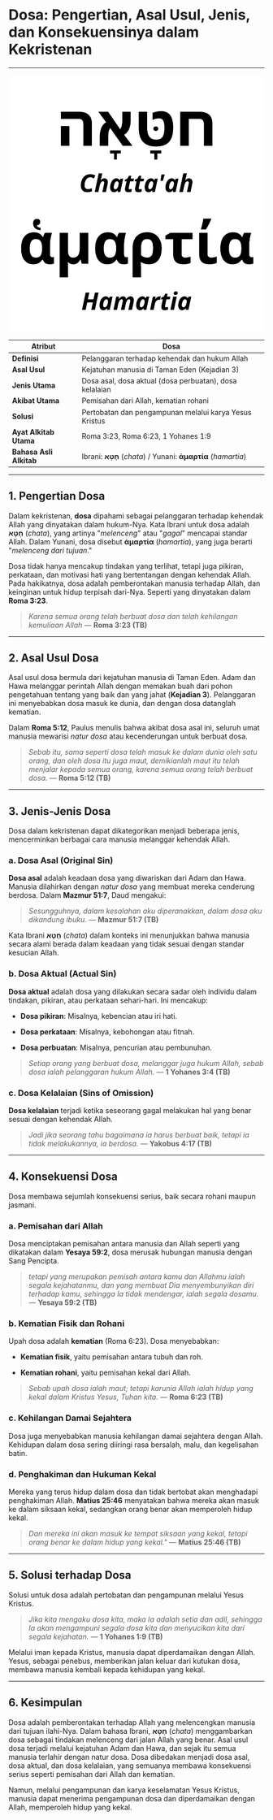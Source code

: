 # Dosa: Pengertian, Asal Usul, Jenis, dan Konsekuensinya dalam Kekristenan

---

![Gambar ilustrasi penulisan kata dosa dalam bahasa Ibrani dan Yunani](img/dosa.svg)

| **Atribut** | Dosa |
|---|---|
| **Definisi** | Pelanggaran terhadap kehendak dan hukum Allah |
| **Asal Usul** | Kejatuhan manusia di Taman Eden (Kejadian 3) |
| **Jenis Utama** | Dosa asal, dosa aktual (dosa perbuatan), dosa kelalaian |
| **Akibat Utama** | Pemisahan dari Allah, kematian rohani |
| **Solusi** | Pertobatan dan pengampunan melalui karya Yesus Kristus |
| **Ayat Alkitab Utama** | Roma 3:23, Roma 6:23, 1 Yohanes 1:9 |
| **Bahasa Asli Alkitab** | Ibrani: **חָטָא** (*chata*) / Yunani: **ἁμαρτία** (*hamartia*) |

---

## 1. Pengertian Dosa

Dalam kekristenan, **dosa** dipahami sebagai pelanggaran terhadap kehendak Allah yang dinyatakan dalam hukum-Nya. Kata Ibrani untuk dosa adalah **חָטָא** (*chata*), yang artinya "*melenceng*" atau "*gagal*" mencapai standar Allah. Dalam Yunani, dosa disebut **ἁμαρτία** (*hamartia*), yang juga berarti "*melenceng dari tujuan*."

Dosa tidak hanya mencakup tindakan yang terlihat, tetapi juga pikiran, perkataan, dan motivasi hati yang bertentangan dengan kehendak Allah. Pada hakikatnya, dosa adalah pemberontakan manusia terhadap Allah, dan keinginan untuk hidup terpisah dari-Nya. Seperti yang dinyatakan dalam **Roma 3:23**.

> *Karena semua orang telah berbuat dosa dan telah kehilangan kemuliaan Allah*
> — **Roma 3:23 (TB)**

---

## 2. Asal Usul Dosa

Asal usul dosa bermula dari kejatuhan manusia di Taman Eden. Adam dan Hawa melanggar perintah Allah dengan memakan buah dari pohon pengetahuan tentang yang baik dan yang jahat (**Kejadian 3**). Pelanggaran ini menyebabkan dosa masuk ke dunia, dan dengan dosa datanglah kematian. 

Dalam **Roma 5:12**, Paulus menulis bahwa akibat dosa asal ini, seluruh umat manusia mewarisi *natur dosa* atau kecenderungan untuk berbuat dosa.

> *Sebab itu, sama seperti dosa telah masuk ke dalam dunia oleh satu orang, dan oleh dosa itu juga maut, demikianlah maut itu telah menjalar kepada semua orang, karena semua orang telah berbuat dosa.*
> — **Roma 5:12 (TB)**

---

## 3. Jenis-Jenis Dosa
Dosa dalam kekristenan dapat dikategorikan menjadi beberapa jenis, mencerminkan berbagai cara manusia melanggar kehendak Allah.

### a. Dosa Asal (Original Sin)

**Dosa asal** adalah keadaan dosa yang diwariskan dari Adam dan Hawa. Manusia dilahirkan dengan *natur dosa* yang membuat mereka cenderung berdosa. Dalam **Mazmur 51:7**, Daud mengakui:

> *Sesungguhnya, dalam kesalahan aku diperanakkan, dalam dosa aku dikandung ibuku.*
> — **Mazmur 51:7 (TB)**

Kata Ibrani **חָטָא** (*chata*) dalam konteks ini menunjukkan bahwa manusia secara alami berada dalam keadaan yang tidak sesuai dengan standar kesucian Allah.

### b. Dosa Aktual (Actual Sin)

**Dosa aktual** adalah dosa yang dilakukan secara sadar oleh individu dalam tindakan, pikiran, atau perkataan sehari-hari. Ini mencakup:

- **Dosa pikiran**: Misalnya, kebencian atau iri hati.

- **Dosa perkataan**: Misalnya, kebohongan atau fitnah.

- **Dosa perbuatan**: Misalnya, pencurian atau pembunuhan.

> *Setiap orang yang berbuat dosa, melanggar juga hukum Allah, sebab dosa ialah pelanggaran hukum Allah.*
> — **1 Yohanes 3:4 (TB)**

### c. Dosa Kelalaian (Sins of Omission)

**Dosa kelalaian** terjadi ketika seseorang gagal melakukan hal yang benar sesuai dengan kehendak Allah.

> *Jadi jika seorang tahu bagaimana ia harus berbuat baik, tetapi ia tidak melakukannya, ia berdosa.*
> — **Yakobus 4:17 (TB)**

---

## 4. Konsekuensi Dosa

Dosa membawa sejumlah konsekuensi serius, baik secara rohani maupun jasmani.

### a. Pemisahan dari Allah

Dosa menciptakan pemisahan antara manusia dan Allah seperti yang dikatakan dalam **Yesaya 59:2**, dosa merusak hubungan manusia dengan Sang Pencipta.

> *tetapi yang merupakan pemisah antara kamu dan Allahmu ialah segala kejahatanmu, dan yang membuat Dia menyembunyikan diri terhadap kamu, sehingga Ia tidak mendengar, ialah segala dosamu.*
> — **Yesaya 59:2 (TB)**

### b. Kematian Fisik dan Rohani

Upah dosa adalah **kematian** (Roma 6:23). Dosa menyebabkan:

- **Kematian fisik**, yaitu pemisahan antara tubuh dan roh.

- **Kematian rohani**, yaitu pemisahan kekal dari Allah.

> *Sebab upah dosa ialah maut; tetapi karunia Allah ialah hidup yang kekal dalam Kristus Yesus, Tuhan kita.*
> — **Roma 6:23 (TB)**

### c. Kehilangan Damai Sejahtera

Dosa juga menyebabkan manusia kehilangan damai sejahtera dengan Allah. Kehidupan dalam dosa sering diiringi rasa bersalah, malu, dan kegelisahan batin.

### d. Penghakiman dan Hukuman Kekal

Mereka yang terus hidup dalam dosa dan tidak bertobat akan menghadapi penghakiman Allah. **Matius 25:46** menyatakan bahwa mereka akan masuk ke dalam siksaan kekal, sedangkan orang benar akan memperoleh hidup kekal.

> *Dan mereka ini akan masuk ke tempat siksaan yang kekal, tetapi orang benar ke dalam hidup yang kekal."*
> — **Matius 25:46 (TB)**

---

## 5. Solusi terhadap Dosa

Solusi untuk dosa adalah pertobatan dan pengampunan melalui Yesus Kristus. 

> *Jika kita mengaku dosa kita, maka Ia adalah setia dan adil, sehingga Ia akan mengampuni segala dosa kita dan menyucikan kita dari segala kejahatan.*
> — **1 Yohanes 1:9 (TB)**

Melalui iman kepada Kristus, manusia dapat diperdamaikan dengan Allah. Yesus, sebagai penebus, memberikan jalan keluar dari kutukan dosa, membawa manusia kembali kepada kehidupan yang kekal.

---

## 6. Kesimpulan

Dosa adalah pemberontakan terhadap Allah yang melencengkan manusia dari tujuan ilahi-Nya. Dalam bahasa Ibrani, **חָטָא** (*chata*) menggambarkan dosa sebagai tindakan melenceng dari jalan Allah yang benar. Asal usul dosa terjadi melalui kejatuhan Adam dan Hawa, dan sejak itu semua manusia terlahir dengan natur dosa. Dosa dibedakan menjadi dosa asal, dosa aktual, dan dosa kelalaian, yang semuanya membawa konsekuensi serius seperti pemisahan dari Allah dan kematian.

Namun, melalui pengampunan dan karya keselamatan Yesus Kristus, manusia dapat menerima pengampunan dosa dan diperdamaikan dengan Allah, memperoleh hidup yang kekal.
